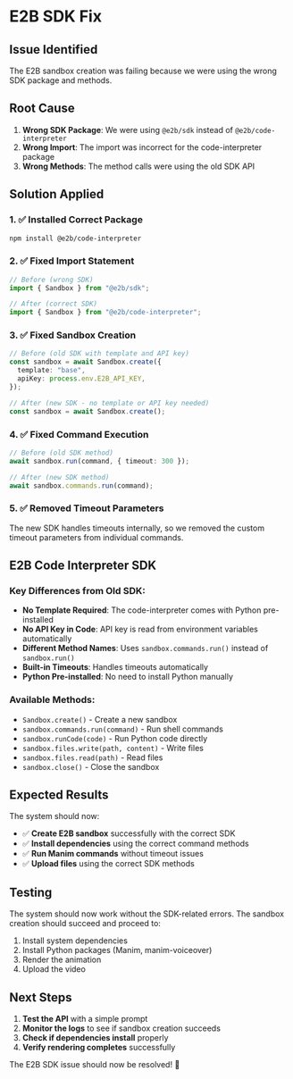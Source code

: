 # E2B SDK Fix

## Issue Identified
The E2B sandbox creation was failing because we were using the wrong SDK package and methods.

## Root Cause
1. **Wrong SDK Package**: We were using `@e2b/sdk` instead of `@e2b/code-interpreter`
2. **Wrong Import**: The import was incorrect for the code-interpreter package
3. **Wrong Methods**: The method calls were using the old SDK API

## Solution Applied

### 1. ✅ Installed Correct Package
```bash
npm install @e2b/code-interpreter
```

### 2. ✅ Fixed Import Statement
```typescript
// Before (wrong SDK)
import { Sandbox } from "@e2b/sdk";

// After (correct SDK)
import { Sandbox } from "@e2b/code-interpreter";
```

### 3. ✅ Fixed Sandbox Creation
```typescript
// Before (old SDK with template and API key)
const sandbox = await Sandbox.create({
  template: "base",
  apiKey: process.env.E2B_API_KEY,
});

// After (new SDK - no template or API key needed)
const sandbox = await Sandbox.create();
```

### 4. ✅ Fixed Command Execution
```typescript
// Before (old SDK method)
await sandbox.run(command, { timeout: 300 });

// After (new SDK method)
await sandbox.commands.run(command);
```

### 5. ✅ Removed Timeout Parameters
The new SDK handles timeouts internally, so we removed the custom timeout parameters from individual commands.

## E2B Code Interpreter SDK

### Key Differences from Old SDK:
- **No Template Required**: The code-interpreter comes with Python pre-installed
- **No API Key in Code**: API key is read from environment variables automatically
- **Different Method Names**: Uses `sandbox.commands.run()` instead of `sandbox.run()`
- **Built-in Timeouts**: Handles timeouts automatically
- **Python Pre-installed**: No need to install Python manually

### Available Methods:
- `Sandbox.create()` - Create a new sandbox
- `sandbox.commands.run(command)` - Run shell commands
- `sandbox.runCode(code)` - Run Python code directly
- `sandbox.files.write(path, content)` - Write files
- `sandbox.files.read(path)` - Read files
- `sandbox.close()` - Close the sandbox

## Expected Results

The system should now:
- ✅ **Create E2B sandbox** successfully with the correct SDK
- ✅ **Install dependencies** using the correct command methods
- ✅ **Run Manim commands** without timeout issues
- ✅ **Upload files** using the correct SDK methods

## Testing

The system should now work without the SDK-related errors. The sandbox creation should succeed and proceed to:
1. Install system dependencies
2. Install Python packages (Manim, manim-voiceover)
3. Render the animation
4. Upload the video

## Next Steps

1. **Test the API** with a simple prompt
2. **Monitor the logs** to see if sandbox creation succeeds
3. **Check if dependencies install** properly
4. **Verify rendering completes** successfully

The E2B SDK issue should now be resolved! 🎉
